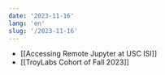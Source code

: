 ```yaml
---
date: '2023-11-16'
lang: 'en'
slug: '/2023-11-16'
---
```


- [[Accessing Remote Jupyter at USC ISI]]
- [[TroyLabs Cohort of Fall 2023]]
